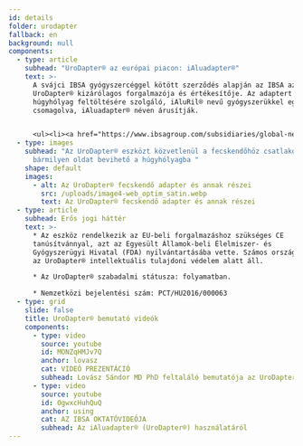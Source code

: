 ```yaml
---
id: details
folder: urodapter
fallback: en
background: null
components:
  - type: article
    subhead: "UroDapter® az európai piacon: iAluadapter®"
    text: >-
      A svájci IBSA gyógyszercéggel kötött szerződés alapján az IBSA az
      UroDapter® kizárólagos forgalmazója és értékesítője. Az adaptert a
      húgyhólyag feltöltésére szolgáló, iAluRil® nevű gyógyszerükkel együtt
      csomagolva, iAluadapter® néven árusítják. 


      <ul><li><a href="https://www.ibsagroup.com/subsidiaries/global-network.html" rel="noopener noreferrer" target="_blank">IBSA Global Network</a></li></ul>
  - type: images
    subhead: "Az UroDapter® eszközt közvetlenül a fecskendőhöz csatlakoztatva
      bármilyen oldat bevihető a húgyhólyagba "
    shape: default
    images:
      - alt: Az UroDapter® fecskendő adapter és annak részei
        src: /uploads/image4-web_optim_satin.webp
        text: Az UroDapter® fecskendő adapter és annak részei
  - type: article
    subhead: Erős jogi háttér
    text: >-
      * Az eszköz rendelkezik az EU-beli forgalmazáshoz szükséges CE
      tanúsítvánnyal, azt az Egyesült Államok-beli Élelmiszer- és
      Gyógyszerügyi Hivatal (FDA) nyilvántartásába vette. Számos országban
      az UroDapter® intellektuális tulajdoni védelem alatt áll. 

      * Az UroDapter® szabadalmi státusza: folyamatban. 

      * Nemzetközi bejelentési szám: PCT/HU2016/000063
  - type: grid
    slide: false
    title: UroDapter® bemutató videók
    components:
      - type: video
        source: youtube
        id: MONZqHMJv7Q
        anchor: lovasz
        cat: VIDEÓ PREZENTÁCIÓ
        subhead: Lovász Sándor MD PhD feltaláló bemutatója az UroDapter® eszközről
      - type: video
        source: youtube
        id: OgwxcHuhQuQ
        anchor: using
        cat: AZ IBSA OKTATÓVIDEÓJA
        subhead: Az iAluadapter® (UroDapter®) használatáról
---
```

